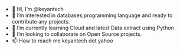 - 👋 Hi, I’m @keyantech
- 👀 I’m interested in databases,programming language and ready to contribute any projects.
- 🌱 I’m currently learning Cloud and latest Data extract using Python
- 💞️ I’m looking to collaborate on Open Source projects.
- 📫 How to reach me keyantech dot yahoo 

<!---
keyantech/keyantech is a ✨ special ✨ repository because its `README.md` (this file) appears on your GitHub profile.
You can click the Preview link to take a look at your changes.
--->
